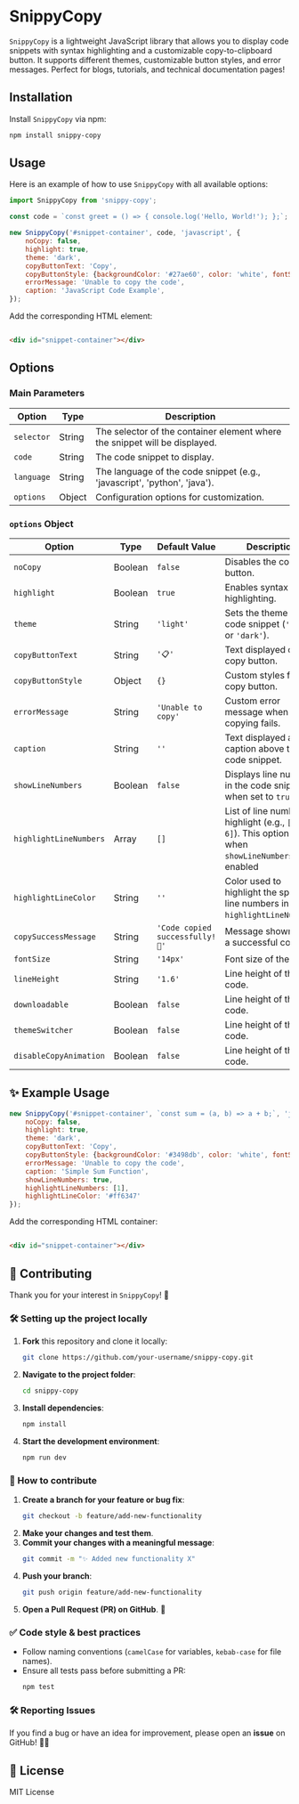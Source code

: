 # SnippyCopy

`SnippyCopy` is a lightweight JavaScript library that allows you to display code snippets with syntax highlighting and a
customizable copy-to-clipboard button. It supports different themes, customizable button styles, and error messages.
Perfect for blogs, tutorials, and technical documentation pages!

## Installation

Install `SnippyCopy` via npm:

```bash
npm install snippy-copy
```

## Usage

Here is an example of how to use `SnippyCopy` with all available options:

```javascript
import SnippyCopy from 'snippy-copy';

const code = `const greet = () => { console.log('Hello, World!'); };`;

new SnippyCopy('#snippet-container', code, 'javascript', {
    noCopy: false,
    highlight: true,
    theme: 'dark',
    copyButtonText: 'Copy',
    copyButtonStyle: {backgroundColor: '#27ae60', color: 'white', fontSize: '16px'},
    errorMessage: 'Unable to copy the code',
    caption: 'JavaScript Code Example',
});
```

Add the corresponding HTML element:

```html

<div id="snippet-container"></div>
```

## Options

### Main Parameters

| Option          | Type    | Description |
|---------------|--------|-------------|
| `selector`    | String | The selector of the container element where the snippet will be displayed. |
| `code`        | String | The code snippet to display. |
| `language`    | String | The language of the code snippet (e.g., 'javascript', 'python', 'java'). |
| `options`     | Object | Configuration options for customization. |

### `options` Object

| Option            | Type   | Default Value | Description                                                   |
|------------------|--------|------|---------------------------------------------------------------|
| `noCopy`         | Boolean | `false` | Disables the copy button.                                     |
| `highlight`      | Boolean | `true` | Enables syntax highlighting.                                  |
| `theme`          | String | `'light'` | Sets the theme for the code snippet (`'light'` or `'dark'`).  |
| `copyButtonText` | String | `'📋'` | Text displayed on the copy button.                            |
| `copyButtonStyle`| Object | `{}` | Custom styles for the copy button.                            |
| `errorMessage`   | String | `'Unable to copy'` | Custom error message when copying fails.                      |
| `caption`        | String | `''` | Text displayed as a caption above the code snippet.           |
| `showLineNumbers`| Boolean | `false` | Displays line numbers in the code snippet when set to `true`. |
| `highlightLineNumbers`| Array  | `[]` | List of line numbers to highlight (e.g., `[2, 4, 6]`). This option works when `showLineNumbers` is enabled        |
| `highlightLineColor`| String | `''` | Color used to highlight the specified line numbers in `highlightLineNumbers`.       |
| `copySuccessMessage`| String | `'Code copied successfully! 🎉'` | Message shown after a successful copy.                        |
| `fontSize`| String | `'14px'` | Font size of the code.                                        |
| `lineHeight`| String | `'1.6'` | Line height of the code.                                      |
| `downloadable`| Boolean | `false` | Line height of the code.                                      |
| `themeSwitcher`| Boolean | `false` | Line height of the code.                                      |
| `disableCopyAnimation`| Boolean | `false` | Line height of the code.                                      |

## ✨ Example Usage

```javascript
new SnippyCopy('#snippet-container', `const sum = (a, b) => a + b;`, 'javascript', {
    noCopy: false,
    highlight: true,
    theme: 'dark',
    copyButtonText: 'Copy',
    copyButtonStyle: {backgroundColor: '#3498db', color: 'white', fontSize: '14px'},
    errorMessage: 'Unable to copy the code',
    caption: 'Simple Sum Function',
    showLineNumbers: true,
    highlightLineNumbers: [1],
    highlightLineColor: '#ff6347'
});
```

Add the corresponding HTML container:

```html

<div id="snippet-container"></div>
```

## 🤝 Contributing

Thank you for your interest in `SnippyCopy`! 🚀

### 🛠 Setting up the project locally

1. **Fork** this repository and clone it locally:
   ```bash
   git clone https://github.com/your-username/snippy-copy.git
   ```
2. **Navigate to the project folder**:
   ```bash
   cd snippy-copy
   ```
3. **Install dependencies**:
   ```bash
   npm install
   ```
4. **Start the development environment**:
   ```bash
   npm run dev
   ```

### 🚀 How to contribute

1. **Create a branch for your feature or bug fix**:
   ```bash
   git checkout -b feature/add-new-functionality
   ```
2. **Make your changes and test them**.
3. **Commit your changes with a meaningful message**:
   ```bash
   git commit -m "✨ Added new functionality X"
   ```
4. **Push your branch**:
   ```bash
   git push origin feature/add-new-functionality
   ```
5. **Open a Pull Request (PR) on GitHub**. 🎉

### ✅ Code style & best practices

- Follow naming conventions (`camelCase` for variables, `kebab-case` for file names).
- Ensure all tests pass before submitting a PR:
  ```bash
  npm test
  ```

### 🛠 Reporting Issues

If you find a bug or have an idea for improvement, please open an **issue** on GitHub! 🐛✨

## 📜 License

MIT License